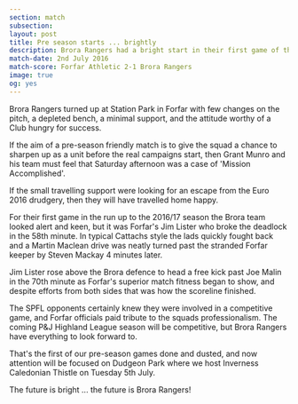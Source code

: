 ```yaml
---
section: match
subsection:
layout: post
title: Pre season starts ... brightly
description: Brora Rangers had a bright start in their first game of the pre-season warm ups against Forfar Athletic
match-date: 2nd July 2016
match-score: Forfar Athletic 2-1 Brora Rangers
image: true
og: yes
---
```

Brora Rangers turned up at Station Park in Forfar with few changes on the pitch, a depleted bench, a minimal support, and the attitude worthy of a Club hungry for success.

If the aim of a pre-season friendly match is to give the squad a chance to sharpen up as a unit before the real campaigns start, then Grant Munro and his team must feel that Saturday afternoon was a case of 'Mission Accomplished'.

If the small travelling support were looking for an escape from the Euro 2016 drudgery, then they will have travelled home happy.

For their first game in the run up to the 2016/17 season the Brora team looked alert and keen, but it was Forfar's Jim Lister who broke the deadlock in the 58th minute. In typical Cattachs style the lads quickly fought back and a Martin Maclean drive was neatly turned past the stranded Forfar keeper by Steven Mackay 4 minutes later.

Jim Lister rose above the Brora defence to head a free kick past Joe Malin in the 70th minute as Forfar's superior match fitness began to show, and despite efforts from both sides that was how the scoreline finished.

The SPFL opponents certainly knew they were involved in a competitive game, and Forfar officials paid tribute to the squads professionalism. The coming P&J Highland League season will be competitive, but Brora Rangers have everything to look forward to. 

That's the first of our pre-season games done and dusted, and now attention will be focused on Dudgeon Park where we host Inverness Caledonian Thistle on Tuesday 5th July.

The future is bright ... the future is Brora Rangers!